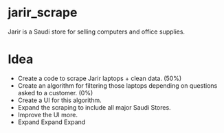 # jarir_scrape
Jarir is a Saudi store for selling computers and office supplies.

# Idea
- Create a code to scrape Jarir laptops + clean data. (50%)
- Create an algorithm for filtering those laptops depending on questions asked to a customer. (0%)
- Create a UI for this algorithm.
- Expand the scraping to include all major Saudi Stores.
- Improve the UI more.
- Expand Expand Expand
